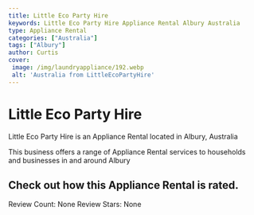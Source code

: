 ```yaml
---
title: Little Eco Party Hire
keywords: Little Eco Party Hire Appliance Rental Albury Australia 
type: Appliance Rental 
categories: ["Australia"]
tags: ["Albury"]
author: Curtis
cover:
 image: /img/laundryappliance/192.webp
 alt: 'Australia from LittleEcoPartyHire'
---
```


# Little Eco Party Hire
Little Eco Party Hire is an Appliance Rental located in Albury, Australia

This business offers a range of Appliance Rental services to households and businesses in and around Albury

## Check out how this Appliance Rental is rated.
Review Count: None
Review Stars: None
